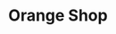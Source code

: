 ---
title: "Orange Shop"
url: /san-fernando-del-valle-de-catamarca/orange-shop/
shop: material de oficina
---